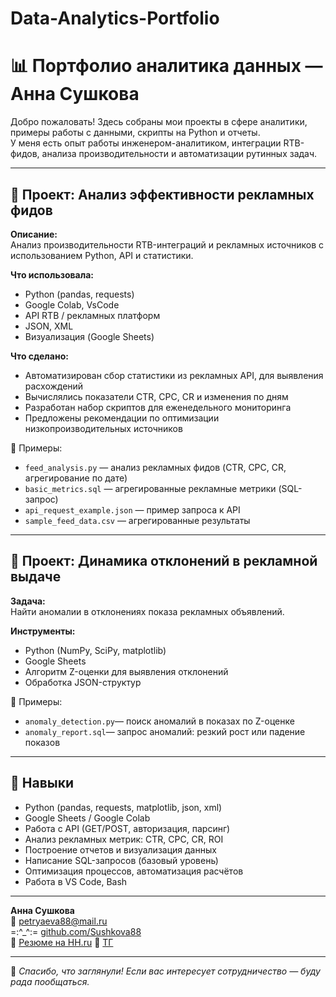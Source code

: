 # Data-Analytics-Portfolio
# 📊 Портфолио аналитика данных — Анна Сушкова

Добро пожаловать! Здесь собраны мои проекты в сфере аналитики, примеры работы с данными, скрипты на Python и отчеты.  
У меня есть опыт работы инженером-аналитиком, интеграции RTB-фидов, анализа производительности и автоматизации рутинных задач.

---

## 📁 Проект: Анализ эффективности рекламных фидов

**Описание:**  
Анализ производительности RTB-интеграций и рекламных источников с использованием Python, API и статистики.

**Что использовала:**  
- Python (pandas, requests)
- Google Colab, VsCode  
- API RTB / рекламных платформ  
- JSON, XML  
- Визуализация (Google Sheets)

**Что сделано:**  
- Автоматизирован сбор статистики из рекламных API, для выявления расхождений  
- Вычислялись показатели CTR, CPC, CR и изменения по дням  
- Разработан набор скриптов для еженедельного мониторинга  
- Предложены рекомендации по оптимизации низкопроизводительных источников

📎 Примеры:
- `feed_analysis.py` — анализ рекламных фидов (CTR, CPC, CR, агрегирование по дате)  
- `basic_metrics.sql` — агрегированные рекламные метрики (SQL-запрос) 
- `api_request_example.json` — пример запроса к API  
- `sample_feed_data.csv` — агрегированные результаты

---

## 📁 Проект: Динамика отклонений в рекламной выдаче

**Задача:**  
Найти аномалии в отклонениях показа рекламных объявлений.

**Инструменты:**  
- Python (NumPy, SciPy, matplotlib)  
- Google Sheets  
- Алгоритм Z-оценки для выявления отклонений  
- Обработка JSON-структур

📎 Примеры:
- `anomaly_detection.py`— поиск аномалий в показах по Z-оценке  
- `anomaly_report.sql`— запрос аномалий: резкий рост или падение показов

---

## 💼 Навыки

- Python (pandas, requests, matplotlib, json, xml)
- Google Sheets / Google Colab
- Работа с API (GET/POST, авторизация, парсинг)
- Анализ рекламных метрик: CTR, CPC, CR, ROI
- Построение отчетов и визуализация данных
- Написание SQL-запросов (базовый уровень)
- Оптимизация процессов, автоматизация расчётов
- Работа в VS Code, Bash

---

**Анна Сушкова**  
📩  petryaeva88@mail.ru  
=:^_^:= [github.com/Sushkova88](https://github.com/Sushkova88)  
📜 [Резюме на HH.ru](https://hh.ru/resume/ec7e1b56ff0d8a52d40039ed1f326258714571)
📲 [ТГ](@anna88sushkova)


---

👀 _Спасибо, что заглянули! Если вас интересует сотрудничество — буду рада пообщаться._
